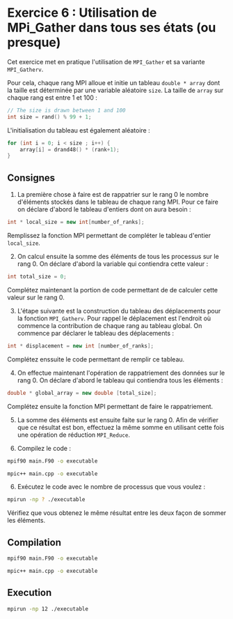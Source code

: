 # Exercice 6 : Utilisation de MPi_Gather dans tous ses états (ou presque)

Cet exercice met en pratique l'utilisation de `MPI_Gather` et sa variante `MPI_Gatherv`.

Pour cela, chaque rang MPI alloue et initie un tableau `double * array` dont la taille est déterminée par une variable aléatoire `size`.
La taille de `array` sur chaque rang est entre 1 et 100 :
```C++
// The size is drawn between 1 and 100
int size = rand() % 99 + 1;
```
L'initialisation du tableau est également aléatoire :
```C++
for (int i = 0; i < size ; i++) {
    array[i] = drand48() * (rank+1);
}
```

## Consignes

1. La première chose à faire est de rappatrier sur le rang 0 le nombre d'éléments stockés dans le tableau de chaque rang MPI.
Pour ce faire on déclare d'abord le tableau d'entiers dont on aura besoin :
```C++
int * local_size = new int[number_of_ranks];
```
Remplissez la fonction MPI permettant de compléter le tableau d'entier `local_size`.

2. On calcul ensuite la somme des éléments de tous les processus sur le rang 0.
On déclare d'abord la variable qui contiendra cette valeur :
```C++
int total_size = 0;
```
Complétez maintenant la portion de code permettant de de calculer cette valeur sur le rang 0.

3. L'étape suivante est la construction du tableau des déplacements pour la fonction `MPI_Gatherv`.
Pour rappel le déplacement est l'endroit où commence la contribution de chaque rang au tableau global.
On commence par déclarer le tableau des déplacements :
```C++
int * displacement = new int [number_of_ranks];
```
Complétez enssuite le code permettant de remplir ce tableau.

4. On effectue maintenant l'opération de rappatriement des données sur le rang 0.
On déclare d'abord le tableau qui contiendra tous les éléments :
```C++
double * global_array = new double [total_size];
```
Complétez ensuite la fonction MPI permettant de faire le rappatriement.

5. La somme des éléments est ensuite faite sur le rang 0. Afin de vérifier que ce résultat est bon, effectuez la même somme en utilisant cette fois une opération de réduction `MPI_Reduce`.

6. Compilez le code :

```bash
mpif90 main.F90 -o executable
```

```bash
mpic++ main.cpp -o executable
```

6. Exécutez le code avec le nombre de processus que vous voulez :

```bash
mpirun -np ? ./executable
```
Vérifiez que vous obtenez le même résultat entre les deux façon de sommer les éléments.

## Compilation

```bash
mpif90 main.F90 -o executable
```

```bash
mpic++ main.cpp -o executable
```

## Execution

```bash
mpirun -np 12 ./executable
```
